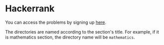 # Hackerrank
You can access the problems by signing up <a href="https://www.hackerrank.com/">here</a>.

The directories are named according to the section's title. 
For example, if it is mathematics section, the directory name will be <code>mathematics</code>.
